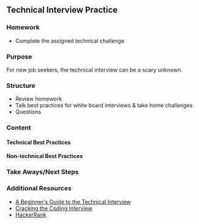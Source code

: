 ## Technical Interview Practice

### Homework
  - Complete the assigned technical challenge
  
### Purpose
For new job seekers, the technical interview can be a scary unknown. 
### Structure
  - Review homework
  - Talk best practices for white board interviews & take home challenges
  - Questions
### Content
#### Technical Best Practices
#### Non-technical Best Practices
### Take Aways/Next Steps
  
### Additional Resources
  - [A Beginner's Guide to the Technical Interview](https://learntocodewith.me/posts/technical-interview/)
  - [Cracking the Coding Interview](http://www.crackingthecodinginterview.com/)
  - [HackerRank](https://www.hackerrank.com/)
